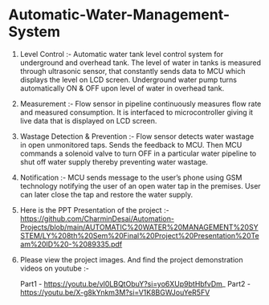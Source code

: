 # Automatic-Water-Management-System

1. Level Control :- Automatic water tank level control system for underground and overhead tank. The level of water in tanks is measured through ultrasonic sensor, that constantly sends data to MCU which displays the level on LCD screen. Underground water pump turns automatically ON & OFF upon level of water in overhead tank.

2.	Measurement :- Flow sensor in pipeline continuously measures flow rate and measured consumption. It is interfaced to microcontroller giving it live data that is displayed on LCD screen. 

3.	Wastage Detection & Prevention :- Flow sensor detects water wastage in open unmonitored taps. Sends the feedback to MCU. Then MCU commands a solenoid valve to turn OFF in a particular water pipeline to shut off water supply thereby preventing water wastage.

4.	Notification :- MCU sends message to the user’s phone using GSM technology notifying the user of an open water tap in the premises. User can later close the tap and restore the water supply.


3. Here is the PPT Presentation of the project :-
   https://github.com/CharminDesai/Automation-Projects/blob/main/AUTOMATIC%20WATER%20MANAGEMENT%20SYSTEM/LY%208th%20Sem%20Final%20Project%20Presentation%20Team%20ID%20-%2089335.pdf

4. Please view the project images.
   And find the project demonstration videos on youtube :-

   Part1 - https://youtu.be/vl0LBQtObuY?si=yo6XUp9btHbfvDm_
   Part2 - https://youtu.be/X-g8kYnkm3M?si=V1K8BGWJouYeR5FV
